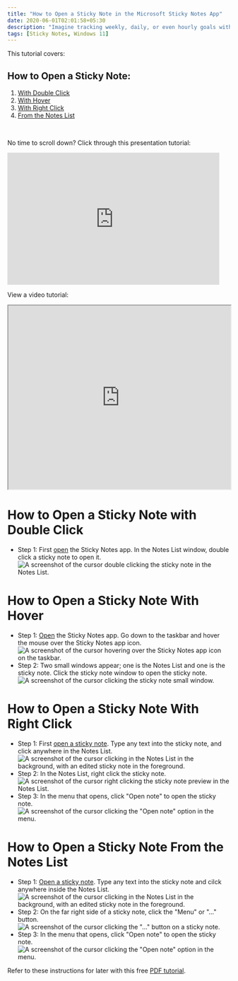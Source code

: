 ```yaml
---
title: "How to Open a Sticky Note in the Microsoft Sticky Notes App"
date: 2020-06-01T02:01:58+05:30
description: "Imagine tracking weekly, daily, or even hourly goals with the Sticky Notes app. That's a lot of sticky notes! In order to stay organized, open only the relevant notes. Read on to find out more. "
tags: [Sticky Notes, Windows 11]
---
```

This tutorial covers:

## How to Open a Sticky Note:
1. <a href="#1">With Double Click</a>
2. <a href="#2">With Hover</a>
3. <a href="#3">With Right Click</a>
4. <a href="#4">From the Notes List</a>

<br />
<p>No time to scroll down? Click through this presentation tutorial:</p>
<iframe src="https://docs.google.com/presentation/d/e/2PACX-1vSSQTI5vZpqpZGCxS-A4Vo0g9fsz8Vzm0kEX8pHCcnQLBs-AhPVXQUO5iiZZxvgG0EwFmUrReppExE-/embed?start=false&loop=false&delayms=3000" frameborder="0" width="480" height="299" allowfullscreen="true" mozallowfullscreen="true" webkitallowfullscreen="true"></iframe>

<br />

View a video tutorial:
<iframe class="BLOG_video_class" allowfullscreen="" youtube-src-id="fQ30gjzGnWk" width="100%" height="416" src="https://www.youtube.com/embed/fQ30gjzGnWk"></iframe>

<h1 id="1">How to Open a Sticky Note with Double Click</h1>

* Step 1: First [open](https://qhtutorials.github.io/posts/openstickynotes/) the Sticky Notes app. In the Notes List window, double click a sticky note to open it.<div class="stepimage">![A screenshot of the cursor double clicking the sticky note in the Notes List.](blogdblclickstickynote.png "Double click a sticky note in the Notes List")</div>


<h1 id="2">How to Open a Sticky Note With Hover</h1>

* Step 1: [Open](https://qhtutorials.github.io/posts/openstickynotes/) the Sticky Notes app. Go down to the taskbar and hover the mouse over the Sticky Notes app icon. <div class="stepimage">![A screenshot of the cursor hovering over the Sticky Notes app icon on the taskbar.](bloghoveroveropenedappedit.png "Hover over the Sticky Notes app icon")</div>
* Step 2: Two small windows appear; one is the Notes List and one is the sticky note. Click the sticky note window to open the sticky note. <div class="stepimage">![A screenshot of the cursor clicking the sticky note small window.](bloghoverstickynote.png "Click the sticky note small window ")</div>

<h1 id="3">How to Open a Sticky Note With Right Click</h1>

* Step 1: First [open a sticky note](#1). Type any text into the sticky note, and click anywhere in the Notes List. <div class="stepimage">![A screenshot of the cursor clicking in the Notes List in the background, with an edited sticky note in the foreground.](blogclickinnoteslistedit.png "Edit a sticky note and click the Notes List")</div>
* Step 2: In the Notes List, right click the sticky note. <div class="stepimage">![A screenshot of the cursor right clicking the sticky note preview in the Notes List.](rightclickstickynotebestedit.png "Right click the sticky note")</div>
* Step 3: In the menu that opens, click "Open note" to open the sticky note.<div class="stepimage">![A screenshot of the cursor clicking the "Open note" option in the menu.](blogrightclickopenanote.png "Click 'Open note' ")</div>

<h1 id="4">How to Open a Sticky Note From the Notes List</h1>

* Step 1: [Open a sticky note](#1). Type any text into the sticky note and cilck anywhere inside the Notes List.<div class="stepimage">![A screenshot of the cursor clicking in the Notes List in the background, with an edited sticky note in the foreground.](blogclickinnoteslistedit.png "Click in the Notes List")</div>
* Step 2: On the far right side of a sticky note, click the "Menu" or "..." button. <div class="stepimage">![A screenshot of the cursor clicking the "..." button on a sticky note.](blogclick3dotspreviewedit.png "Click the '...' button ")</div>
* Step 3: In the menu that opens, click "Open note" to open the sticky note. <div class="stepimage">![A screenshot of the cursor clicking the "Open note" option in the menu.](blogclick3dotsopennote.png "Click 'Open note' ")</div>

Refer to these instructions for later with this free [PDF tutorial](https://drive.google.com/file/d/1jCTxgXycW9Vlvw6Fp8hx-mKooqKqWbfS/view?usp=drive_link).

<br />